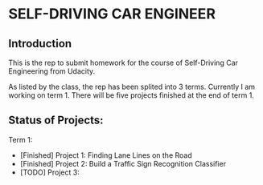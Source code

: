 # SELF-DRIVING CAR ENGINEER

## Introduction
This is the rep to submit homework for the course of Self-Driving Car Engineering from Udacity.

As listed by the class, the rep has been splited into 3 terms. Currently I am working on term 1. There will be five projects finished at the end of term 1.

## Status of Projects:
Term 1:

* [Finished] Project 1: Finding Lane Lines on the Road
* [Finished] Project 2: Build a Traffic Sign Recognition Classifier
* [TODO] Project 3: 
